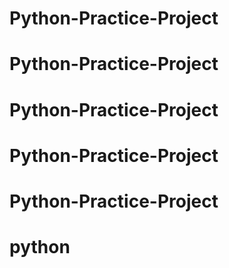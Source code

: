 # Python-Practice-Project
# Python-Practice-Project
# Python-Practice-Project
# Python-Practice-Project
# Python-Practice-Project
# python
